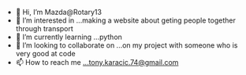 - 👋 Hi, I’m Mazda@Rotary13
- 👀 I’m interested in ...making a website about geting people together through transport
- 🌱 I’m currently learning ...python
- 💞️ I’m looking to collaborate on ...on my project with someone who is very good at code
- 📫 How to reach me ...tony.karacic.74@gmail.com

<!---
Rotary13/Rotary13 is a ✨ special ✨ repository because its `README.md` (this file) appears on your GitHub profile.
You can click the Preview link to take a look at your changes.
--->
